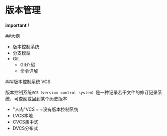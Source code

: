 # 版本管理

**important！**

##大纲
- 版本控制系统
- 分支模型
- Git
  - Git介绍
  - 命令详解
 
###版本控制系统 VCS

版本控制系统```VCS（version control system）```是一种记录若干文件的修订记录系统，可查阅或回到某个历史版本

- "人肉"VCS  = =没有版本控制系统
- LVCS本地
- CVCS集中式
- DVCS分布式